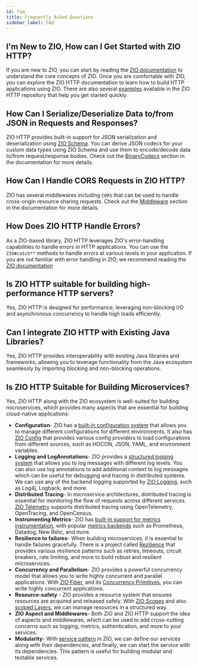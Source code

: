 ```yaml
---
id: faq
title: Frequently Asked Questions
sidebar_label: FAQ
---
```


## I'm New to ZIO, How can I Get Started with ZIO HTTP?

If you are new to ZIO, you can start by reading the [ZIO documentation](https://zio.dev/overview/getting-started) to understand the core concepts of ZIO. Once you are comfortable with ZIO, you can explore the ZIO HTTP documentation to learn how to build HTTP applications using ZIO. There are also several [examples](https://github.com/zio/zio-http/tree/main/zio-http-example/src/main/scala/example) available in the ZIO HTTP repository that help you get started quickly.

## How Can I Serialize/Deserialize Data to/from JSON in Requests and Responses?

ZIO HTTP provides built-in support for JSON serialization and deserialization using [ZIO Schema](https://zio.dev/zio-schema/). You can derive JSON codecs for your custom data types using ZIO Schema and use them to encode/decode data to/from request/response bodies. Check out the [BinaryCodecs](./codecs.md) section in the documentation for more details.

## How Can I Handle CORS Requests in ZIO HTTP?

ZIO has several middlewares including `CORS` that can be used to handle cross-origin resource sharing requests. Check out the [Middleware](./dsl/middleware.md) section in the documentation for more details.

## How Does ZIO HTTP Handle Errors?

As a ZIO-based library, ZIO HTTP leverages ZIO's error-handling capabilities to handle errors in HTTP applications. You can use the `ZIO#catch**` methods to handle errors at various levels in your application. If you are not familiar with error handling in ZIO, we recommend reading the [ZIO documentation](https://zio.dev/reference/error-management/)

## Is ZIO HTTP suitable for building high-performance HTTP servers?

Yes, ZIO HTTP is designed for performance, leveraging non-blocking I/O and asynchronous concurrency to handle high loads efficiently.

## Can I integrate ZIO HTTP with Existing Java Libraries?

Yes, ZIO HTTP provides interoperability with existing Java libraries and frameworks, allowing you to leverage functionality from the Java ecosystem seamlessly by importing blocking and non-blocking operations.

## Is ZIO HTTP Suitable for Building Microservices?

Yes, ZIO HTTP along with the ZIO ecosystem is well-suited for building microservices, which provides many aspects that are essential for building cloud-native applications:

- **Configuration**- ZIO has a [built-in configuration system](https://zio.dev/reference/configuration/) that allows you to manage different configurations for different environments. It also has [ZIO Config](https://zio.dev/zio-config/) that provides various config providers to load configurations from different sources, such as HOCON, JSON, YAML, and environment variables.
- **Logging and LogAnnotations**- ZIO provides a [structured logging system](https://zio.dev/reference/observability/logging) that allows you to log messages with different log levels. You can also use log annotations to add additional context to log messages which can be useful for debugging and tracing in distributed systems. We can use any of the backend logging supported by [ZIO Logging](https://zio.dev/zio-logging/), such as Log4j, Logback, and more.
- **Distributed Tracing**- In microservice architectures, distributed tracing is essential for monitoring the flow of requests across different services. [ZIO Telemetry](https://zio.dev/zio-telemetry/) supports distributed tracing using OpenTelemetry, OpenTracing, and OpenCensus.
- **Instrumenting Metrics**- ZIO has [built-in support for metrics instrumentation](https://zio.dev/reference/observability/metrics/), with popular [metrics backends](https://zio.dev/zio-metrics-connectors/) such as Prometheus, Datadog, New Relic, and more.
- **Resilience to failures**- When building microservices, it is essential to handle failures gracefully. There is a project called [Rezilience](https://zio.dev/ecosystem/community/) that provides various resilience patterns such as retries, timeouts, circuit breakers, rate limiting, and more to build robust and resilient microservices.
- **Concurrency and Parallelism**- ZIO provides a powerful concurrency model that allows you to write highly concurrent and parallel applications. With [ZIO Fiber](https://zio.dev/reference/concurrency/fiber/), and its [Concurrency Primitives](https://zio.dev/reference/concurrency/#concurrency-primitives), you can write highly concurrent applications.
- **Resource-safety** - ZIO provides a resource system that ensures resources are acquired and released safely. With [ZIO Scopes](https://zio.dev/reference/resource/scope/) and also [scoped Layers](https://zio.dev/reference/resource/scope/#converting-resources-into-other-zio-data-types), we can manage resources in a structured way.
- **ZIO Aspect and Middlewares**- Both ZIO and ZIO HTTP support the idea of aspects and middlewares, which can be used to add cross-cutting concerns such as logging, metrics, authentication, and more to your services.
- **Modularity**- With [service pattern](https://zio.dev/reference/service-pattern/) in ZIO, we can define our services along with their dependencies, and finally, we can start the service with its dependencies. This pattern is useful for building modular and testable services.
